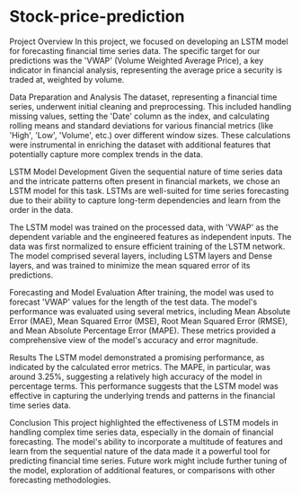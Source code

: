 # Stock-price-prediction

Project Overview
In this project, we focused on developing an LSTM model for forecasting financial time series data. The specific target for our predictions was the 'VWAP' (Volume Weighted Average Price), a key indicator in financial analysis, representing the average price a security is traded at, weighted by volume.

Data Preparation and Analysis
The dataset, representing a financial time series, underwent initial cleaning and preprocessing. This included handling missing values, setting the 'Date' column as the index, and calculating rolling means and standard deviations for various financial metrics (like 'High', 'Low', 'Volume', etc.) over different window sizes. These calculations were instrumental in enriching the dataset with additional features that potentially capture more complex trends in the data.

LSTM Model Development
Given the sequential nature of time series data and the intricate patterns often present in financial markets, we chose an LSTM model for this task. LSTMs are well-suited for time series forecasting due to their ability to capture long-term dependencies and learn from the order in the data.

The LSTM model was trained on the processed data, with 'VWAP' as the dependent variable and the engineered features as independent inputs. The data was first normalized to ensure efficient training of the LSTM network. The model comprised several layers, including LSTM layers and Dense layers, and was trained to minimize the mean squared error of its predictions.

Forecasting and Model Evaluation
After training, the model was used to forecast 'VWAP' values for the length of the test data. The model's performance was evaluated using several metrics, including Mean Absolute Error (MAE), Mean Squared Error (MSE), Root Mean Squared Error (RMSE), and Mean Absolute Percentage Error (MAPE). These metrics provided a comprehensive view of the model's accuracy and error magnitude.

Results
The LSTM model demonstrated a promising performance, as indicated by the calculated error metrics. The MAPE, in particular, was around 3.25%, suggesting a relatively high accuracy of the model in percentage terms. This performance suggests that the LSTM model was effective in capturing the underlying trends and patterns in the financial time series data.

Conclusion
This project highlighted the effectiveness of LSTM models in handling complex time series data, especially in the domain of financial forecasting. The model's ability to incorporate a multitude of features and learn from the sequential nature of the data made it a powerful tool for predicting financial time series. Future work might include further tuning of the model, exploration of additional features, or comparisons with other forecasting methodologies.


